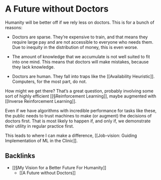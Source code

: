 # A Future without Doctors
Humanity will be better off if we rely less on doctors. This is for a bunch of reasons:

* Doctors are sparse. They’re expensive to train, and that means they require large pay and are not accessible to everyone who needs them. Due to inequity in the distribution of money, this is even worse.

* The amount of knowledge that we accumulate is not well suited to fit into one mind. This means that doctors will make mistakes, because they lack knowledge.

* Doctors are human. They fall into traps like the [[Availability Heuristic]]. Computers, for the most part, do not.

How might we get there? That’s a great question, probably involving some sort of highly efficient [[§Reinforcement Learning]], maybe augmented with [[Inverse Reinforcement Learning]].

Even if we have algorithms with incredible performance for tasks like these, the public needs to trust machines to make (or augment) the decisions of doctors first. That is most likely to happen if, and only if, we demonstrate their utility in regular practice first.

This leads to where I can make a difference, [[Job-vision: Guiding Implementation of ML in the Clinic]].

## Backlinks
* [[§My Vision for a Better Future For Humanity]]
	* [[A Future without Doctors]]

<!-- #p1 -->

<!-- {BearID:7810889B-5BB3-403B-AC17-481A7C29C011-44603-00000087149A9A84} -->
